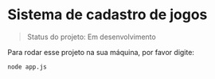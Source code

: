<h1>Sistema de cadastro de jogos </h1>

> Status do projeto: Em desenvolvimento 

Para rodar esse projeto na sua máquina, por favor digite:

```
node app.js
```

